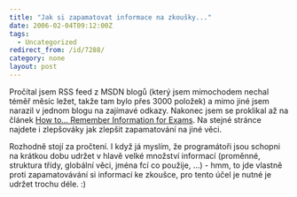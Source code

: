 ```yaml
---
title: "Jak si zapamatovat informace na zkoušky..."
date: 2006-02-04T09:12:00Z
tags:
  - Uncategorized
redirect_from: /id/7288/
category: none
layout: post
---
```

Pročítal jsem RSS feed z MSDN blogů (který jsem mimochodem nechal téměř měsíc ležet, takže tam bylo přes 3000 položek) a mimo jiné jsem narazil v jednom blogu na zajímavé odkazy. Nakonec jsem se proklikal až na článek [How to... Remember Information for Exams][1]. Na stejné stránce najdete i zlepšováky jak zlepšit zapamatování na jiné věci. 

Rozhodně stojí za pročtení. I když já myslím, že programátoři jsou schopni na krátkou dobu udržet v hlavě velké množství informací (proměnné, struktura třídy, globální věci, jména fcí co použije, ...) - hmm, to jde vlastně proti zapamatovávání si informací ke zkoušce, pro tento účel je nutné je udržet trochu déle. :)

[1]: http://www.mindtools.com/pages/article/newTIM_11.htm